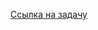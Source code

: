 [Ссылка на задачу](https://leetcode.com/problems/find-pivot-index/description/?envType=study-plan-v2&envId=leetcode-75)